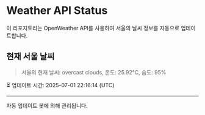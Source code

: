 
# Weather API Status

이 리포지토리는 OpenWeather API를 사용하여 서울의 날씨 정보를 자동으로 업데이트합니다.

## 현재 서울 날씨
> 서울의 현재 날씨: overcast clouds, 온도: 25.92°C, 습도: 95%

⏳ 업데이트 시간: 2025-07-01 22:16:14 (UTC)

---
자동 업데이트 봇에 의해 관리됩니다.
